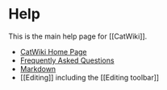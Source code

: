 # Help

This is the main help page for [[CatWiki]].

* [CatWiki Home Page](home)
* [Frequently Asked Questions](faq)
* [Markdown](Markdown)
* [[Editing]] including the [[Editing toolbar]]